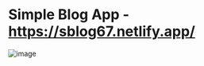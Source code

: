 # Simple Blog App  -  https://sblog67.netlify.app/


![image](https://github.com/TalhaDemirtas/sblog67/blob/master/src/assets/ss.jpg)
